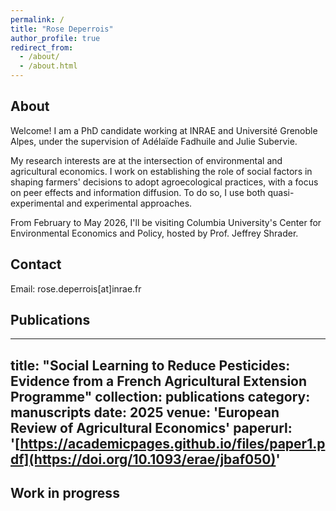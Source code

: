 ```yaml
---
permalink: /
title: "Rose Deperrois"
author_profile: true
redirect_from: 
  - /about/
  - /about.html
---
```


About
--------
Welcome! I am a PhD candidate working at INRAE and Université Grenoble Alpes, under the supervision of Adélaïde Fadhuile and Julie Subervie. 

My research interests are at the intersection of environmental and agricultural economics. I work on establishing the role of social factors in shaping farmers' decisions to adopt agroecological practices, with a focus on peer effects and information diffusion. To do so, I use both quasi-experimental and experimental approaches. 

From February to May 2026, I'll be visiting Columbia University's Center for Environmental Economics and Policy, hosted by Prof. Jeffrey Shrader.

Contact
--------
Email: rose.deperrois[at]inrae.fr

Publications
--------

---
title: "Social Learning to Reduce Pesticides: Evidence from a French Agricultural Extension Programme"
collection: publications
category: manuscripts
date: 2025
venue: 'European Review of Agricultural Economics'
paperurl: '[https://academicpages.github.io/files/paper1.pdf](https://doi.org/10.1093/erae/jbaf050)'
---

Work in progress 
--------

